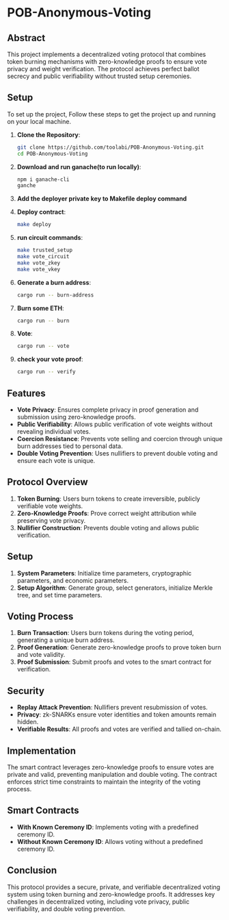 # POB-Anonymous-Voting

## Abstract

This project implements a decentralized voting protocol that combines token burning mechanisms with zero-knowledge proofs to ensure vote privacy and weight verification. The protocol achieves perfect ballot secrecy and public verifiability without trusted setup ceremonies.

## Setup

To set up the project, Follow these steps to get the project up and running on your local machine.


1. **Clone the Repository**:
    ```sh
    git clone https://github.com/toolabi/POB-Anonymous-Voting.git
    cd POB-Anonymous-Voting
    ```

2. **Download and run ganache(to run locally)**:
    ```sh
    npm i ganache-cli
    ganche
    ```

3. **Add the deployer private key to Makefile deploy command**

4. **Deploy contract**:
    ```sh
    make deploy
    ```

5. **run circuit commands**:
    ```sh
    make trusted_setup
    make vote_circuit
    make vote_zkey
    make vote_vkey
    ```

6. **Generate a burn address**:
    ```sh
    cargo run -- burn-address
    ```
7. **Burn some ETH**:
    ```sh
    cargo run -- burn
    ```
8. **Vote**:
    ```sh
    cargo run -- vote
    ```
9. **check your vote proof**:
    ```sh
    cargo run -- verify
    ```


## Features

- **Vote Privacy**: Ensures complete privacy in proof generation and submission using zero-knowledge proofs.
- **Public Verifiability**: Allows public verification of vote weights without revealing individual votes.
- **Coercion Resistance**: Prevents vote selling and coercion through unique burn addresses tied to personal data.
- **Double Voting Prevention**: Uses nullifiers to prevent double voting and ensure each vote is unique.

## Protocol Overview

1. **Token Burning**: Users burn tokens to create irreversible, publicly verifiable vote weights.
2. **Zero-Knowledge Proofs**: Prove correct weight attribution while preserving vote privacy.
3. **Nullifier Construction**: Prevents double voting and allows public verification.

## Setup

1. **System Parameters**: Initialize time parameters, cryptographic parameters, and economic parameters.
2. **Setup Algorithm**: Generate group, select generators, initialize Merkle tree, and set time parameters.

## Voting Process

1. **Burn Transaction**: Users burn tokens during the voting period, generating a unique burn address.
2. **Proof Generation**: Generate zero-knowledge proofs to prove token burn and vote validity.
3. **Proof Submission**: Submit proofs and votes to the smart contract for verification.

## Security

- **Replay Attack Prevention**: Nullifiers prevent resubmission of votes.
- **Privacy**: zk-SNARKs ensure voter identities and token amounts remain hidden.
- **Verifiable Results**: All proofs and votes are verified and tallied on-chain.

## Implementation

The smart contract leverages zero-knowledge proofs to ensure votes are private and valid, preventing manipulation and double voting. The contract enforces strict time constraints to maintain the integrity of the voting process.

## Smart Contracts

- **With Known Ceremony ID**: Implements voting with a predefined ceremony ID.
- **Without Known Ceremony ID**: Allows voting without a predefined ceremony ID.

## Conclusion

This protocol provides a secure, private, and verifiable decentralized voting system using token burning and zero-knowledge proofs. It addresses key challenges in decentralized voting, including vote privacy, public verifiability, and double voting prevention.